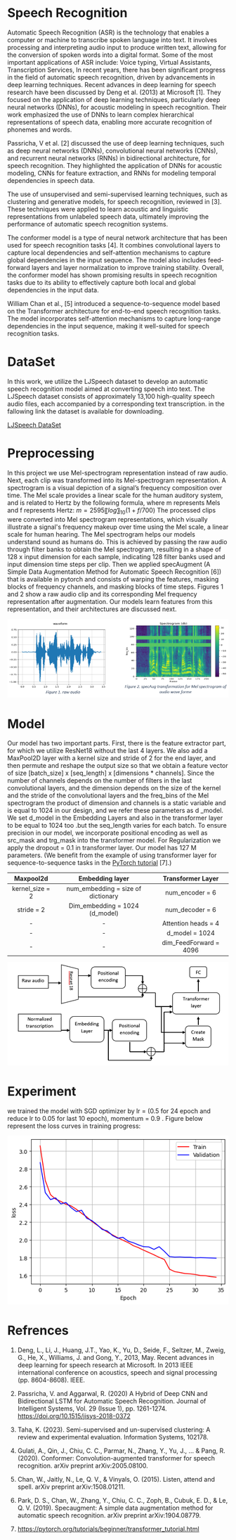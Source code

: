 # Speech Recognition
Automatic Speech Recognition (ASR) is the technology that enables a computer or machine to transcribe spoken language into text. It involves processing and interpreting audio input to produce written text, allowing for the conversion of spoken words into a digital format.
Some of the most important applications of ASR include: Voice typing, Virtual Assistants, Transcription Services, 
In recent years, there has been significant progress in the field of automatic speech recognition, driven by advancements in deep learning techniques. 
Recent advances in deep learning for speech research have been discussed by Deng et al. (2013) at Microsoft [1]. They focused on the application of deep learning techniques, particularly deep neural networks (DNNs), for acoustic modeling in speech recognition. Their work emphasized the use of DNNs to learn complex hierarchical representations of speech data, enabling more accurate recognition of phonemes and words.

Passricha, V et al. [2] discussed the use of deep learning techniques, such as deep neural networks (DNNs), convolutional neural networks (CNNs), and recurrent neural networks (RNNs) in bidirectional architecture, for speech recognition. They highlighted the application of DNNs for acoustic modeling, CNNs for feature extraction, and RNNs for modeling temporal dependencies in speech data.

The use of unsupervised and semi-supervised learning techniques, such as clustering and generative models, for speech recognition, reviewed in [3]. These techniques were applied to learn acoustic and linguistic representations from unlabeled speech data, ultimately improving the performance of automatic speech recognition systems.

The conformer model is a type of neural network architecture that has been used for speech recognition tasks [4]. It combines convolutional layers to capture local dependencies and self-attention mechanisms to capture global dependencies in the input sequence. The model also includes feed-forward layers and layer normalization to improve training stability. Overall, the conformer model has shown promising results in speech recognition tasks due to its ability to effectively capture both local and global dependencies in the input data.

William Chan et al., [5] introduced a sequence-to-sequence model based on the Transformer architecture for end-to-end speech recognition tasks. The model incorporates self-attention mechanisms to capture long-range dependencies in the input sequence, making it well-suited for speech recognition tasks.


# DataSet
In this work, we utilize the LJSpeech dataset to develop an automatic speech recognition model aimed at converting speech into text. The LJSpeech dataset consists of approximately 13,100 high-quality speech audio files, each accompanied by a corresponding text transcription. in the fallowing link the dataset is available for downloading.

[LJSpeech DataSet](https://keithito.com/LJ-Speech-Dataset/)

# Preprocessing

In this project we use Mel-spectrogram representation instead of raw audio.  Next, each clip was transformed into its Mel-spectrogram representation. A spectrogram is a visual depiction of a signal’s frequency composition over time. The Mel scale provides a linear scale for the human auditory system, and is related to Hertz by the following formula, where m represents Mels and f represents Hertz:
 $m=2595 〖log〗_10  (1+f/700)$
The processed clips were converted into Mel spectrogram representations, which visually illustrate a signal's frequency makeup over time using the Mel scale, a linear scale for human hearing. The Mel spectrogram helps our models understand sound as humans do. This is achieved by passing the raw audio through filter banks to obtain the Mel spectrogram, resulting in a shape of 128 x input dimension for each sample, indicating 128 filter banks used and input dimension time steps per clip. Then we applied specAugment (A Simple Data Augmentation Method for Automatic Speech Recognition [6]) that is available in pytorch and consists of warping the features, masking blocks of frequency channels, and masking blocks of time steps. 
Figures 1 and 2 show a raw audio clip and its corresponding Mel frequency representation after augmentation. Our models learn features from this representation, and their architectures are discussed next.

![image](https://github.com/seddigheh-binazadeh/automatic-speech-recognition/blob/main/imgs/raw_audio_SpecAug.png)

# Model

Our model has two important parts. First, there is the feature extractor part, for which we utilize ResNet18 without the last 4 layers. We also add a MaxPool2D layer with a kernel size and stride of 2 for the end layer, and then permute and reshape the output size so that we obtain a feature vector of size [batch_size] x [seq_length] x [dimensions * channels].  Since the number of channels depends on the number of filters in the last convolutional layers, and the dimension depends on the size of the kernel and the stride of the convolutional layers and the freq_bins of the Mel spectrogram the product of dimension and channels is a static variable and is equal to 1024 in our design, and we refer these parameters as d _model. We set d_model in the Embedding Layers and also in the transformer layer to be equal to 1024 too .but the seq_length varies for each batch. 
To ensure precision in our model, we incorporate positional encoding as well as src_mask and trg_mask into the transformer model.
For Regularization we apply the dropout = 0.1 in transformer layer.
Our model has 127 M parameters. 
(We benefit from the example of using transformer layer for sequence-to-sequence tasks in the [PyTorch tutorial](https://pytorch.org/tutorials/beginner/transformer_tutorial.html) [7].)

| Maxpool2d       | Embedding layer                    | Transformer Layer     |
| :-------------: | :---------------------------------:|:---------------------:|
| kernel_size = 2 | num_embedding = size of dictionary | num_encoder = 6       |
|  stride = 2     |  Dim_embedding = 1024 (d_model)    | num_decoder = 6       |
|        -        |                -                   | Attention heads = 4   |
|        -        |                -                   | d_model  = 1024       |
|        -        |                -                   | dim_FeedForward = 4096|

![image](https://github.com/seddigheh-binazadeh/automatic-speech-recognition/blob/main/imgs/model%20block.png)

# Experiment 
 we trained the model  with SGD optimizer by lr = (0.5 for 24 epoch and reduce lr to 0.05 for last 10 epoch), momentum = 0.9 .
Figure below represent the loss curves in training progress:

![image](https://github.com/seddigheh-binazadeh/automatic-speech-recognition/blob/main/imgs/loss_.png)

# Refrences 
1.	Deng, L., Li, J., Huang, J.T., Yao, K., Yu, D., Seide, F., Seltzer, M., Zweig, G., He, X., Williams, J. and Gong, Y., 2013, May. Recent advances in deep learning for speech research at Microsoft. In 2013 IEEE international conference on acoustics, speech and signal processing (pp. 8604-8608). IEEE.

2.	Passricha, V. and Aggarwal, R. (2020) A Hybrid of Deep CNN and Bidirectional LSTM for Automatic Speech Recognition. Journal of Intelligent Systems, Vol. 29 (Issue 1), pp. 1261-1274. https://doi.org/10.1515/jisys-2018-0372

3.	Taha, K. (2023). Semi-supervised and un-supervised clustering: A review and experimental evaluation. Information Systems, 102178.‏

4.	Gulati, A., Qin, J., Chiu, C. C., Parmar, N., Zhang, Y., Yu, J., ... & Pang, R. (2020). Conformer: Convolution-augmented transformer for speech recognition. arXiv preprint arXiv:2005.08100.‏

5.	Chan, W., Jaitly, N., Le, Q. V., & Vinyals, O. (2015). Listen, attend and spell. arXiv preprint  arXiv:1508.01211.‏

6.	Park, D. S., Chan, W., Zhang, Y., Chiu, C. C., Zoph, B., Cubuk, E. D., & Le, Q. V. (2019). Specaugment: A simple data augmentation method for automatic speech recognition. arXiv preprint arXiv:1904.08779.
‏
7. https://pytorch.org/tutorials/beginner/transformer_tutorial.html


